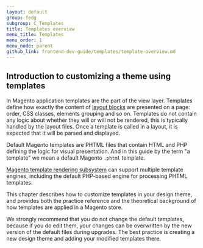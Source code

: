 ```yaml
---
layout: default  
group: fedg
subgroup: C_Templates
title: Templates overview
menu_title: Templates
menu_order: 1
menu_node: parent
github_link: frontend-dev-guide/templates/template-overview.md
---
```


<h2>Introduction to customizing a theme using templates</h2>


In Magento application templates are the part of the view layer. Templates define how exactly the content of <a href="{{site.gdeurl}}frontend-dev-guide/layouts/layout-overview.html" target="_blank">layout blocks</a> are presented on a page: order, CSS classes, elements  grouping and so on. 
Templates do not contain any logic about whether they will or will not be rendered, this is typically handled by the layout files. Once a template is called in a layout, it is expected that it will be parsed and displayed.

Default Magento templates are PHTML files that contain HTML and PHP defining the logic for visual presentation. And in this guide by the term "a template" we mean a default Magento `.phtml` template.

<div class="bs-callout bs-callout-info" id="info">
<span class="glyphicon-class">
 <p><a href="{{site.gdeurl}}architecture/view/template-engine.html" target="_blank">Magento template rendering subsystem</a> can support multiple template engines, including the default PHP-based engine for processing PHTML templates.</p></span>
</div>

This chapter describes how to customize templates in your design theme, and provides both the practice reference and the theoretical background of how templates are applied in a Magento store. 




We strongly recommend that you do not change the default templates, because if you do edit them, your changes can be overwritten by the new version of the default files during upgrades.
The best practice is creating a new design theme and adding your modified templates there.











